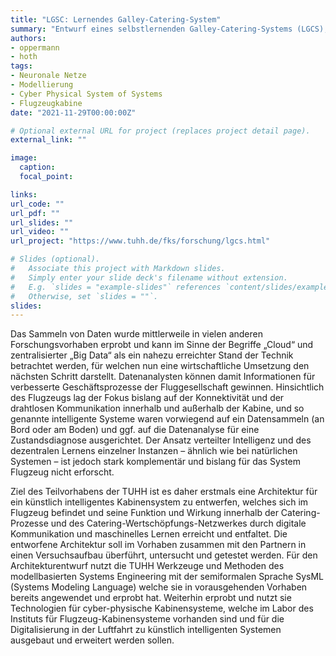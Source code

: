 ```yaml
---
title: "LGSC: Lernendes Galley-Catering-System"
summary: "Entwurf eines selbstlernenden Galley-Catering-Systems (LGCS), das für Bordvorräte innerhalb der Kette Caterer, Fluggesellschaft, Kabinenbesatzung und Passagier pro Flugroute Daten erzeugt und kommuniziert, daraus lernt und aktiv Entscheidungen trifft"
authors:
- oppermann
- hoth
tags:
- Neuronale Netze
- Modellierung
- Cyber Physical System of Systems
- Flugzeugkabine
date: "2021-11-29T00:00:00Z"

# Optional external URL for project (replaces project detail page).
external_link: ""

image:
  caption:
  focal_point:

links:
url_code: ""
url_pdf: ""
url_slides: ""
url_video: ""
url_project: "https://www.tuhh.de/fks/forschung/lgcs.html"

# Slides (optional).
#   Associate this project with Markdown slides.
#   Simply enter your slide deck's filename without extension.
#   E.g. `slides = "example-slides"` references `content/slides/example-slides.md`.
#   Otherwise, set `slides = ""`.
slides:
---
```


Das Sammeln von Daten wurde mittlerweile in vielen anderen Forschungsvorhaben erprobt und kann im Sinne der Begriffe „Cloud“ und zentralisierter „Big Data“ als ein nahezu erreichter Stand der Technik betrachtet werden, für welchen nun eine wirtschaftliche Umsetzung den nächsten Schritt darstellt. Datenanalysten können damit Informationen für verbesserte Geschäftsprozesse der Fluggesellschaft gewinnen. Hinsichtlich des Flugzeugs lag der Fokus bislang auf der Konnektivität und der drahtlosen Kommunikation innerhalb und außerhalb der Kabine, und so genannte intelligente Systeme waren vorwiegend auf ein Datensammeln (an Bord oder am Boden) und ggf. auf die Datenanalyse für eine Zustandsdiagnose ausgerichtet. Der Ansatz verteilter Intelligenz und des dezentralen Lernens einzelner Instanzen – ähnlich wie bei natürlichen Systemen – ist jedoch stark komplementär und bislang für das System Flugzeug nicht erforscht.

Ziel des Teilvorhabens der TUHH ist es daher erstmals eine Architektur für ein künstlich intelligentes Kabinensystem zu entwerfen, welches sich im Flugzeug befindet und seine Funktion und Wirkung innerhalb der Catering-Prozesse und des Catering-Wertschöpfungs-Netzwerkes durch digitale Kommunikation und maschinelles Lernen erreicht und entfaltet. Die entworfene Architektur soll im Vorhaben zusammen mit den Partnern in einen Versuchsaufbau überführt, untersucht und getestet werden. Für den Architekturentwurf nutzt die TUHH Werkzeuge und Methoden des modellbasierten Systems Engineering mit der semiformalen Sprache SysML (Systems Modeling Language) welche sie in vorausgehenden Vorhaben bereits angewendet und erprobt hat. Weiterhin erprobt und nutzt sie Technologien für cyber-physische Kabinensysteme, welche im Labor des Instituts für Flugzeug-Kabinensysteme vorhanden sind und für die Digitalisierung in der Luftfahrt zu künstlich intelligenten Systemen ausgebaut und erweitert werden sollen.
